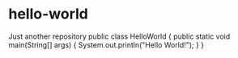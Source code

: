 # hello-world
Just another repository
public class HelloWorld {
  public static void main(String[] args) {
    System.out.println("Hello World!");
  }
}
